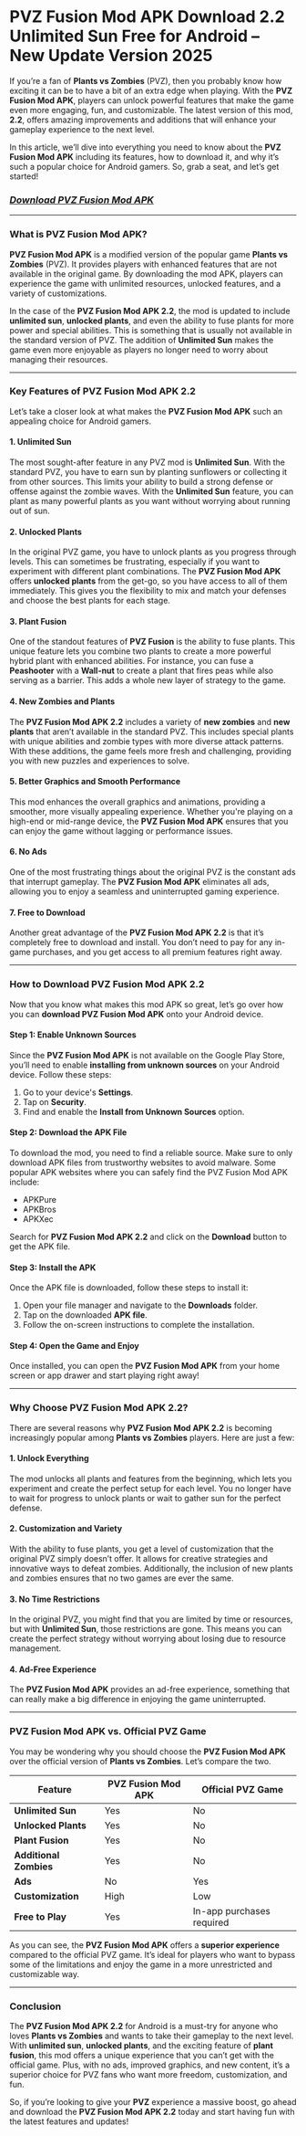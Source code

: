 # PVZ Fusion Mod APK Download 2.2 Unlimited Sun Free for Android – New Update Version 2025

If you’re a fan of **Plants vs Zombies** (PVZ), then you probably know how exciting it can be to have a bit of an extra edge when playing. With the **PVZ Fusion Mod APK**, players can unlock powerful features that make the game even more engaging, fun, and customizable. The latest version of this mod, **2.2**, offers amazing improvements and additions that will enhance your gameplay experience to the next level.

In this article, we’ll dive into everything you need to know about the **PVZ Fusion Mod APK** including its features, how to download it, and why it’s such a popular choice for Android gamers. So, grab a seat, and let’s get started!

### *[Download PVZ Fusion Mod APK](https://apkbros.com/pvz-fusion-apk-2/)*


---

### What is PVZ Fusion Mod APK?

**PVZ Fusion Mod APK** is a modified version of the popular game **Plants vs Zombies** (PVZ). It provides players with enhanced features that are not available in the original game. By downloading the mod APK, players can experience the game with unlimited resources, unlocked features, and a variety of customizations.

In the case of the **PVZ Fusion Mod APK 2.2**, the mod is updated to include **unlimited sun**, **unlocked plants**, and even the ability to fuse plants for more power and special abilities. This is something that is usually not available in the standard version of PVZ. The addition of **Unlimited Sun** makes the game even more enjoyable as players no longer need to worry about managing their resources.

---

### Key Features of PVZ Fusion Mod APK 2.2

Let’s take a closer look at what makes the **PVZ Fusion Mod APK** such an appealing choice for Android gamers.

#### 1. **Unlimited Sun**
The most sought-after feature in any PVZ mod is **Unlimited Sun**. With the standard PVZ, you have to earn sun by planting sunflowers or collecting it from other sources. This limits your ability to build a strong defense or offense against the zombie waves. With the **Unlimited Sun** feature, you can plant as many powerful plants as you want without worrying about running out of sun.

#### 2. **Unlocked Plants**
In the original PVZ game, you have to unlock plants as you progress through levels. This can sometimes be frustrating, especially if you want to experiment with different plant combinations. The **PVZ Fusion Mod APK** offers **unlocked plants** from the get-go, so you have access to all of them immediately. This gives you the flexibility to mix and match your defenses and choose the best plants for each stage.

#### 3. **Plant Fusion**
One of the standout features of **PVZ Fusion** is the ability to fuse plants. This unique feature lets you combine two plants to create a more powerful hybrid plant with enhanced abilities. For instance, you can fuse a **Peashooter** with a **Wall-nut** to create a plant that fires peas while also serving as a barrier. This adds a whole new layer of strategy to the game.

#### 4. **New Zombies and Plants**
The **PVZ Fusion Mod APK 2.2** includes a variety of **new zombies** and **new plants** that aren’t available in the standard PVZ. This includes special plants with unique abilities and zombie types with more diverse attack patterns. With these additions, the game feels more fresh and challenging, providing you with new puzzles and experiences to solve.

#### 5. **Better Graphics and Smooth Performance**
This mod enhances the overall graphics and animations, providing a smoother, more visually appealing experience. Whether you're playing on a high-end or mid-range device, the **PVZ Fusion Mod APK** ensures that you can enjoy the game without lagging or performance issues.

#### 6. **No Ads**
One of the most frustrating things about the original PVZ is the constant ads that interrupt gameplay. The **PVZ Fusion Mod APK** eliminates all ads, allowing you to enjoy a seamless and uninterrupted gaming experience.

#### 7. **Free to Download**
Another great advantage of the **PVZ Fusion Mod APK 2.2** is that it’s completely free to download and install. You don’t need to pay for any in-game purchases, and you get access to all premium features right away.

---

### How to Download PVZ Fusion Mod APK 2.2

Now that you know what makes this mod APK so great, let’s go over how you can **download PVZ Fusion Mod APK** onto your Android device.

#### Step 1: Enable Unknown Sources
Since the **PVZ Fusion Mod APK** is not available on the Google Play Store, you’ll need to enable **installing from unknown sources** on your Android device. Follow these steps:

1. Go to your device's **Settings**.
2. Tap on **Security**.
3. Find and enable the **Install from Unknown Sources** option.

#### Step 2: Download the APK File
To download the mod, you need to find a reliable source. Make sure to only download APK files from trustworthy websites to avoid malware. Some popular APK websites where you can safely find the PVZ Fusion Mod APK include:

- APKPure
- APKBros
- APKXec

Search for **PVZ Fusion Mod APK 2.2** and click on the **Download** button to get the APK file.

#### Step 3: Install the APK
Once the APK file is downloaded, follow these steps to install it:

1. Open your file manager and navigate to the **Downloads** folder.
2. Tap on the downloaded **APK file**.
3. Follow the on-screen instructions to complete the installation.

#### Step 4: Open the Game and Enjoy
Once installed, you can open the **PVZ Fusion Mod APK** from your home screen or app drawer and start playing right away!

---

### Why Choose PVZ Fusion Mod APK 2.2?

There are several reasons why **PVZ Fusion Mod APK 2.2** is becoming increasingly popular among **Plants vs Zombies** players. Here are just a few:

#### 1. **Unlock Everything**
The mod unlocks all plants and features from the beginning, which lets you experiment and create the perfect setup for each level. You no longer have to wait for progress to unlock plants or wait to gather sun for the perfect defense.

#### 2. **Customization and Variety**
With the ability to fuse plants, you get a level of customization that the original PVZ simply doesn’t offer. It allows for creative strategies and innovative ways to defeat zombies. Additionally, the inclusion of new plants and zombies ensures that no two games are ever the same.

#### 3. **No Time Restrictions**
In the original PVZ, you might find that you are limited by time or resources, but with **Unlimited Sun**, those restrictions are gone. This means you can create the perfect strategy without worrying about losing due to resource management.

#### 4. **Ad-Free Experience**
The **PVZ Fusion Mod APK** provides an ad-free experience, something that can really make a big difference in enjoying the game uninterrupted.

---

### PVZ Fusion Mod APK vs. Official PVZ Game

You may be wondering why you should choose the **PVZ Fusion Mod APK** over the official version of **Plants vs Zombies**. Let’s compare the two.

| Feature                  | **PVZ Fusion Mod APK**       | **Official PVZ Game**       |
|--------------------------|------------------------------|-----------------------------|
| **Unlimited Sun**         | Yes                          | No                          |
| **Unlocked Plants**       | Yes                          | No                          |
| **Plant Fusion**          | Yes                          | No                          |
| **Additional Zombies**    | Yes                          | No                          |
| **Ads**                   | No                           | Yes                         |
| **Customization**         | High                         | Low                         |
| **Free to Play**          | Yes                          | In-app purchases required   |

As you can see, the **PVZ Fusion Mod APK** offers a **superior experience** compared to the official PVZ game. It’s ideal for players who want to bypass some of the limitations and enjoy the game in a more unrestricted and customizable way.

---

### Conclusion

The **PVZ Fusion Mod APK 2.2** for Android is a must-try for anyone who loves **Plants vs Zombies** and wants to take their gameplay to the next level. With **unlimited sun**, **unlocked plants**, and the exciting feature of **plant fusion**, this mod offers a unique experience that you can’t get with the official game. Plus, with no ads, improved graphics, and new content, it’s a superior choice for PVZ fans who want more freedom, customization, and fun.

So, if you’re looking to give your **PVZ** experience a massive boost, go ahead and download the **PVZ Fusion Mod APK 2.2** today and start having fun with the latest features and updates!
